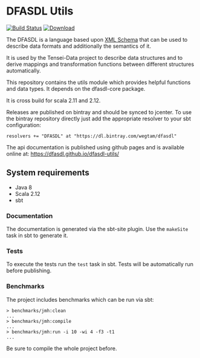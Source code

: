 # DFASDL Utils

[![Build Status](https://travis-ci.org/DFASDL/dfasdl-utils.svg?branch=master)](https://travis-ci.org/DFASDL/dfasdl-utils)
[ ![Download](https://api.bintray.com/packages/wegtam/dfasdl/dfasdl-utils/images/download.svg) ](https://bintray.com/wegtam/dfasdl/dfasdl-utils/_latestVersion)

The DFASDL is a language based upon [XML
Schema](http://www.w3.org/XML/Schema) that can be used to describe data
formats and additionally the semantics of it.

It is used by the Tensei-Data project to describe data structures and to
derive mappings and transformation functions between different structures
automatically.

This repository contains the utils module which provides helpful functions
and data types. It depends on the dfasdl-core package.

It is cross build for scala 2.11 and 2.12.

Releases are published on bintray and should be synced to jcenter. To use
the bintray repository directly just add the appropriate resolver to your
sbt configuration:

```
resolvers += "DFASDL" at "https://dl.bintray.com/wegtam/dfasdl"
```

The api documentation is published using github pages and is available 
online at: https://dfasdl.github.io/dfasdl-utils/

## System requirements

* Java 8
* Scala 2.12
* sbt

### Documentation

The documentation is generated via the sbt-site plugin. Use the `makeSite`
task in sbt to generate it.

### Tests

To execute the tests run the `test` task in sbt. Tests will be 
automatically run before publishing.

### Benchmarks

The project includes benchmarks which can be run via sbt:

```text
> benchmarks/jmh:clean
...
> benchmarks/jmh:compile
...
> benchmarks/jmh:run -i 10 -wi 4 -f3 -t1
...
```

Be sure to compile the whole project before.

